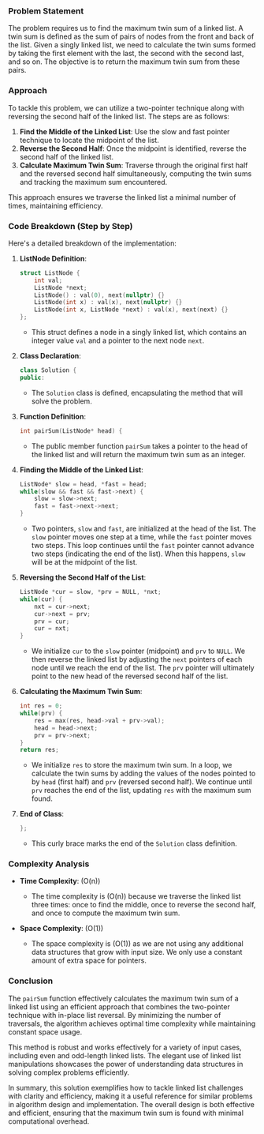 ### Problem Statement

The problem requires us to find the maximum twin sum of a linked list. A twin sum is defined as the sum of pairs of nodes from the front and back of the list. Given a singly linked list, we need to calculate the twin sums formed by taking the first element with the last, the second with the second last, and so on. The objective is to return the maximum twin sum from these pairs.

### Approach

To tackle this problem, we can utilize a two-pointer technique along with reversing the second half of the linked list. The steps are as follows:

1. **Find the Middle of the Linked List**: Use the slow and fast pointer technique to locate the midpoint of the list.
2. **Reverse the Second Half**: Once the midpoint is identified, reverse the second half of the linked list.
3. **Calculate Maximum Twin Sum**: Traverse through the original first half and the reversed second half simultaneously, computing the twin sums and tracking the maximum sum encountered.

This approach ensures we traverse the linked list a minimal number of times, maintaining efficiency.

### Code Breakdown (Step by Step)

Here's a detailed breakdown of the implementation:

1. **ListNode Definition**:
   ```cpp
   struct ListNode {
       int val;
       ListNode *next;
       ListNode() : val(0), next(nullptr) {}
       ListNode(int x) : val(x), next(nullptr) {}
       ListNode(int x, ListNode *next) : val(x), next(next) {}
   };
   ```
   - This struct defines a node in a singly linked list, which contains an integer value `val` and a pointer to the next node `next`.

2. **Class Declaration**:
   ```cpp
   class Solution {
   public:
   ```
   - The `Solution` class is defined, encapsulating the method that will solve the problem.

3. **Function Definition**:
   ```cpp
   int pairSum(ListNode* head) {
   ```
   - The public member function `pairSum` takes a pointer to the head of the linked list and will return the maximum twin sum as an integer.

4. **Finding the Middle of the Linked List**:
   ```cpp
   ListNode* slow = head, *fast = head;
   while(slow && fast && fast->next) {
       slow = slow->next;
       fast = fast->next->next;
   }
   ```
   - Two pointers, `slow` and `fast`, are initialized at the head of the list. The `slow` pointer moves one step at a time, while the `fast` pointer moves two steps. This loop continues until the `fast` pointer cannot advance two steps (indicating the end of the list). When this happens, `slow` will be at the midpoint of the list.

5. **Reversing the Second Half of the List**:
   ```cpp
   ListNode *cur = slow, *prv = NULL, *nxt;
   while(cur) {
       nxt = cur->next;
       cur->next = prv;
       prv = cur;
       cur = nxt;
   }
   ```
   - We initialize `cur` to the `slow` pointer (midpoint) and `prv` to `NULL`. We then reverse the linked list by adjusting the `next` pointers of each node until we reach the end of the list. The `prv` pointer will ultimately point to the new head of the reversed second half of the list.

6. **Calculating the Maximum Twin Sum**:
   ```cpp
   int res = 0;
   while(prv) {
       res = max(res, head->val + prv->val);
       head = head->next;
       prv = prv->next;
   }
   return res;
   ```
   - We initialize `res` to store the maximum twin sum. In a loop, we calculate the twin sums by adding the values of the nodes pointed to by `head` (first half) and `prv` (reversed second half). We continue until `prv` reaches the end of the list, updating `res` with the maximum sum found.

7. **End of Class**:
   ```cpp
   };
   ```
   - This curly brace marks the end of the `Solution` class definition.

### Complexity Analysis

- **Time Complexity**: \(O(n)\)
  - The time complexity is \(O(n)\) because we traverse the linked list three times: once to find the middle, once to reverse the second half, and once to compute the maximum twin sum.

- **Space Complexity**: \(O(1)\)
  - The space complexity is \(O(1)\) as we are not using any additional data structures that grow with input size. We only use a constant amount of extra space for pointers.

### Conclusion

The `pairSum` function effectively calculates the maximum twin sum of a linked list using an efficient approach that combines the two-pointer technique with in-place list reversal. By minimizing the number of traversals, the algorithm achieves optimal time complexity while maintaining constant space usage.

This method is robust and works effectively for a variety of input cases, including even and odd-length linked lists. The elegant use of linked list manipulations showcases the power of understanding data structures in solving complex problems efficiently.

In summary, this solution exemplifies how to tackle linked list challenges with clarity and efficiency, making it a useful reference for similar problems in algorithm design and implementation. The overall design is both effective and efficient, ensuring that the maximum twin sum is found with minimal computational overhead.